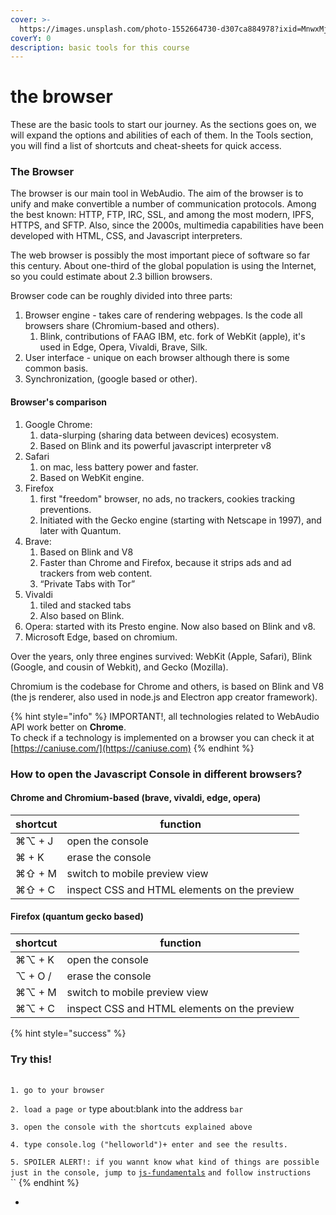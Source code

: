 ```yaml
---
cover: >-
  https://images.unsplash.com/photo-1552664730-d307ca884978?ixid=MnwxMjA3fDB8MHxwaG90by1wYWdlfHx8fGVufDB8fHx8&ixlib=rb-1.2.1&auto=format&fit=crop&w=2970&q=80
coverY: 0
description: basic tools for this course
---
```


# the browser

These are the basic tools to start our journey. As the sections goes on, we will expand the options and abilities of each of them. In the Tools section, you will find a list of shortcuts and cheat-sheets for quick access.

### The Browser

The browser is our main tool in WebAudio. The aim of the browser is to unify and make convertible a number of communication protocols. Among the best known: HTTP, FTP, IRC, SSL, and among the most modern, IPFS, HTTPS, and SFTP. Also, since the 2000s, multimedia capabilities have been developed with HTML, CSS, and Javascript interpreters.

The web browser is possibly the most important piece of software so far this century. About one-third of the global population is using the Internet, so you could estimate about 2.3 billion browsers.

Browser code can be roughly divided into three parts:

1. Browser engine - takes care of rendering webpages. Is the code all browsers share (Chromium-based and others).
   1. Blink, contributions of FAAG IBM, etc. fork of WebKit (apple), it's used in Edge, Opera, Vivaldi, Brave, Silk.
2. User interface - unique on each browser although there is some common basis.
3. Synchronization, (google based or other).

#### Browser's comparison

1. Google Chrome:
   1. data-slurping (sharing data between devices) ecosystem.
   2. Based on Blink and its powerful javascript interpreter v8
2. Safari
   1. on mac, less battery power and faster.
   2. Based on WebKit engine.
3. Firefox
   1. first "freedom" browser, no ads, no trackers, cookies tracking preventions.
   2. Initiated with the Gecko engine (starting with Netscape in 1997), and later with Quantum.
4. Brave:
   1. Based on Blink and V8
   2. Faster than Chrome and Firefox, because it strips ads and ad trackers from web content.
   3. “Private Tabs with Tor”
5. Vivaldi
   1. tiled and stacked tabs
   2. Also based on Blink.
6. Opera: started with its Presto engine. Now also based on Blink and v8.
7. Microsoft Edge, based on chromium.

Over the years, only three engines survived: WebKit (Apple, Safari), Blink (Google, and cousin of Webkit), and Gecko (Mozilla).

Chromium is the codebase for Chrome and others, is based on  Blink and V8 (the js renderer, also used in node.js and Electron app creator framework).

{% hint style="info" %}
IMPORTANT!, all technologies related to WebAudio API work better on **Chrome**. \
To check if a technology is implemented on a browser you can check it at [https://caniuse.com/](https://caniuse.com)
{% endhint %}

### How to open the Javascript Console in different browsers?

#### Chrome and Chromium-based (brave, vivaldi, edge, opera)

| shortcut | function                                      |
| -------- | --------------------------------------------- |
| ⌘⌥ + J   | open the console                              |
| ⌘ + K    |  erase the console                            |
| ⌘⇧ + M   |  switch to mobile preview view                |
| ⌘⇧ + C   |  inspect CSS and HTML elements on the preview |

#### Firefox (quantum gecko based)

| shortcut | function                                      |
| -------- | --------------------------------------------- |
| ⌘⌥ + K   | open the console                              |
| ⌥ + O /  |  erase the console                            |
| ⌘⌥ + M   |  switch to mobile preview view                |
| ⌘⌥ + C   |  inspect CSS and HTML elements on the preview |

{% hint style="success" %}
### **Try this!**&#x20;

\
`1. go to your browser`

`2. load a page or` type about:blank  into the address `bar`

`3. open the console with the shortcuts explained above`

`4. type console.log ("helloworld")+ enter and see the results.`&#x20;

`5. SPOILER ALERT!: if you wannt know what kind of things are possible just in the console, jump to` [`js-fundamentals`](../javascript/js-fundamentals.md) `and follow instructions`\
``
{% endhint %}



*
